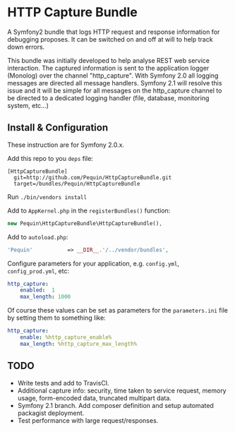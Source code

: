 HTTP Capture Bundle
===================
A Symfony2 bundle that logs HTTP request and response information for debugging proposes. It can be switched on and off at will to help track down errors.

This bundle was initially developed to help analyse REST web service interaction. The captured information is sent to the application logger (Monolog) over the channel "http_capture". With Symfony 2.0 all logging messages are directed all message handlers. Symfony 2.1 will resolve this issue and it will be simple for all messages on the http_capture channel to be directed to a dedicated logging handler (file, database, monitoring system, etc...)

Install & Configuration
-----------------------
These instruction are for Symfony 2.0.x.

Add this repo to you `deps` file:
```
[HttpCaptureBundle]
  git=http://github.com/Pequin/HttpCaptureBundle.git
  target=/bundles/Pequin/HttpCaptureBundle
```

Run `./bin/vendors install`

Add to `AppKernel.php` in the `registerBundles()` function:
```php
new Pequin\HttpCaptureBundle\HttpCaptureBundle(),
```

Add to `autoload.php`:
```php
'Pequin'           => __DIR__.'/../vendor/bundles',
```

Configure parameters for your application, e.g. `config.yml`, `config_prod.yml`, etc:
```yaml
http_capture:
    enabled:  1
    max_length: 1000
```

Of course these values can be set as parameters for the `parameters.ini` file by setting them to something like:
```yaml
http_capture:
    enable: %http_capture_enable%
    max_length: %http_capture_max_length%
```

TODO
----
* Write tests and add to TravisCI.
* Additional capture info: security, time taken to service request, memory usage, form-encoded data, truncated multipart data.
* Symfony 2.1 branch. Add composer definition and setup automated packagist deployment.
* Test performance with large request/responses.

